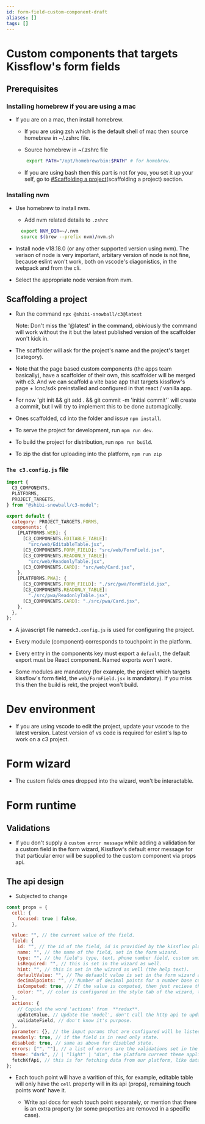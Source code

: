 ```yaml
---
id: form-field-custom-component-draft
aliases: []
tags: []
---
```


# Custom components that targets Kissflow's form fields

## Prerequisites

### Installing homebrew if you are using a mac

- If you are on a mac, then install homebrew.

  - If you are using zsh which is the default shell of mac
    then source homebrew in ~/.zshrc file.

  - Source homebrew in ~/.zshrc file

  ```bash
      export PATH="/opt/homebrew/bin:$PATH" # for homebrew.
  ```

  - If you are using bash then this part is not for you, you
    set it up your self, go to
    [#Scaffolding a project](#scaffolding-a-project)(scaffolding
    a project) section.

### Installing nvm

- Use homebrew to install nvm.

  - Add nvm related details to `.zshrc`

  ```bash
    export NVM_DIR=~/.nvm
    source $(brew --prefix nvm)/nvm.sh
  ```

- Install node v18.18.0 (or any other supported version
  using nvm). The verison of node is very important,
  arbitary version of node is not fine, because eslint won't
  work, both on vscode's diagonistics, in the webpack and
  from the cli.

- Select the appropriate node version from nvm.

## Scaffolding a project

- Run the command `npx @shibi-snowball/c3@latest`

  Note: Don't miss the '@latest' in the command, obiviously
  the command will work without the it but the latest
  published version of the scaffolder won't kick in.

- The scaffolder will ask for the project's name and the
  project's target (category).

- Note that the page based custom components (the apps team
  basically), have a scaffolder of their own, this
  scaffolder will be merged with c3. And we can scaffold a
  vite base app that targets kissflow's page + lcnc/sdk
  preinstalled and configured in that react / vanilla app.

- For now 'git init && git add . && git commit -m 'initial
  commit'` will create a commit, but I will try to implement
  this to be done automagically.

- Ones scaffolded, cd into the folder and issue
  `npm install`.

- To serve the project for development, run `npm run dev`.

- To build the project for distribution, run
  `npm run build`.

- To zip the dist for uploading into the platform,
  `npm run zip`

### `The c3.config.js` file

```js
import {
  C3_COMPONENTS,
  PLATFORMS,
  PROJECT_TARGETS,
} from "@shibi-snowball/c3-model";

export default {
  category: PROJECT_TARGETS.FORMS,
  components: {
    [PLATFORMS.WEB]: {
      [C3_COMPONENTS.EDITABLE_TABLE]:
        "src/web/EditableTable.jsx",
      [C3_COMPONENTS.FORM_FIELD]: "src/web/FormField.jsx",
      [C3_COMPONENTS.READONLY_TABLE]:
        "src/web/ReadonlyTable.jsx",
      [C3_COMPONENTS.CARD]: "src/web/Card.jsx",
    },
    [PLATFORMS.PWA]: {
      [C3_COMPONENTS.FORM_FIELD]: "./src/pwa/FormField.jsx",
      [C3_COMPONENTS.READONLY_TABLE]:
        "./src/pwa/ReadonlyTable.jsx",
      [C3_COMPONENTS.CARD]: "./src/pwa/Card.jsx",
    },
  },
};
```

- A javascript file named`c3.config.js` is used for
  configuring the project.

- Every module (component) corresponds to touchpoint in the
  platform.

- Every entry in the components key must export a `default`,
  the default export must be React component. Named exports
  won't work.

- Some modules are mandatory (for example, the project which
  targets kissflow's form field, the `web/FormField.jsx` is
  mandatory). If you miss this then the build is rekt, the
  project won't build.

# Dev environment

- If you are using vscode to edit the project, update your
  vscode to the latest version. Latest version of vs code is
  required for eslint's lsp to work on a c3 project.

# Form wizard

- The custom fields ones dropped into the wizard, won't be
  interactable.

# Form runtime

## Validations

- If you don't supply a `custom error message` while adding
  a validation for a custom field in the form wizard,
  Kissflow's default error message for that particular error
  will be supplied to the custom component via props api.

## The api design

- Subjected to change

```js
const props = {
  cell: {
    focused: true | false,
  },

  value: "", // the current value of the field.
  field: {
    id: "", // the id of the field, id is providied by the kissflow platform
    name: "", // the name of the field, set in the form wizard.
    type: "", // the field's type, text, phone number field, custom smiley, etc.
    isRequired: "", // this is set in the wizard as well.
    hint: "", // this is set in the wizard as well (the help text).
    defaultValue: "", // The defaault value is set in the form wizard as well.
    decimalpoints: "", // Number of decimal points for a number base custom field.
    isComputed: true, // If the value is computed, then just recieve the value via prop, don't try to update the value using `updateValue` and expect it to change.
    color: "", // color is configured in the style tab of the wizard, the final color will be given to the custom component. framework will handle color precendece (based on rules)...
  },
  actions: {
    // Copied the word 'actions' from  **redux**.
    updateValue, // Update the 'model', don't call the http api to update the db yet.
    validateField, // don't know it's purpose.
  },
  parameter: {}, // the input params that are configured will be listed here.
  readonly: true, // if the field is in read only state.
  disabled: true, // same as above for disabled state.
  errors: ["", ""], // a list of errors are the validations set in the wizard is run.
  theme: "dark", // | "light" | "dim", the platform current theme applied by the user.
  fetchKfApi, // this is for fetching data from our platform, like dataset to be used in the dropdown or something.
};
```

- Each touch point will have a varition of this, for
  example, editable table will only have the `cell` property
  will in its api (props), remaining touch points wont' have
  it.

  - Write api docs for each touch point separately, or
    mention that there is an extra property (or some
    properties are removed in a specific case).
